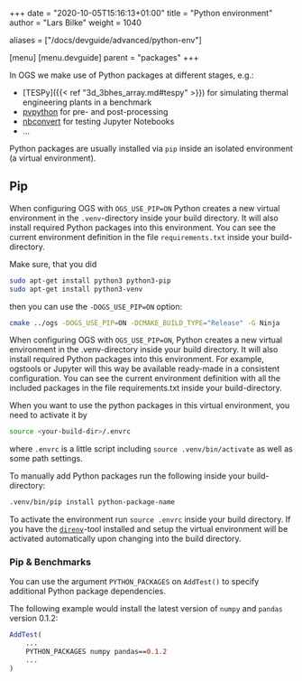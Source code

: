 +++
date = "2020-10-05T15:16:13+01:00"
title = "Python environment"
author = "Lars Bilke"
weight = 1040

aliases = ["/docs/devguide/advanced/python-env"]

[menu]
  [menu.devguide]
    parent = "packages"
+++

In OGS we make use of Python packages at different stages, e.g.:

- [TESPy]({{< ref "3d_3bhes_array.md#tespy" >}}) for simulating thermal engineering plants in a benchmark
- [pvpython](https://www.paraview.org/paraview-docs/latest/python/) for pre- and post-processing
- [nbconvert](https://nbconvert.readthedocs.io/en/latest/) for testing Jupyter Notebooks
- ...

Python packages are usually installed via `pip` inside an isolated environment (a virtual environment).

## Pip

When configuring OGS with `OGS_USE_PIP=ON` Python creates a new virtual environment in the `.venv`-directory inside your build directory. It will also install required Python packages into this environment. You can see the current environment definition in the file `requirements.txt` inside your build-directory.

Make sure, that you did

```bash
sudo apt-get install python3 python3-pip
sudo apt-get install python3-venv
```

then you can use the `-DOGS_USE_PIP=ON` option:

```bash
cmake ../ogs -DOGS_USE_PIP=ON -DCMAKE_BUILD_TYPE="Release" -G Ninja
```

When configuring OGS with `OGS_USE_PIP=ON`, Python creates a new virtual
environment in the .venv-directory inside your build directory.
It will also install required Python packages into this environment.
For example, ogstools or Jupyter will this way be available ready-made in a
consistent configuration.
You can see the current environment definition with all the included packages in
the file requirements.txt inside your build-directory.

When you want to use the python packages in this virtual environment, you need
to activate it by

```bash
source <your-build-dir>/.envrc
```

where `.envrc` is a little script including `source .venv/bin/activate` as well as some path settings.

To manually add Python packages run the following inside your build-directory:

```bash
.venv/bin/pip install python-package-name
```

To activate the environment run `source .envrc` inside your build directory. If you have the [`direnv`](https://direnv.net)-tool installed and setup the virtual environment will be activated automatically upon changing into the build directory.

### Pip & Benchmarks

You can use the argument `PYTHON_PACKAGES` on `AddTest()` to specify additional Python package dependencies.

The following example would install the latest version of `numpy` and `pandas` version 0.1.2:

```cmake
AddTest(
    ...
    PYTHON_PACKAGES numpy pandas==0.1.2
    ...
)
```
